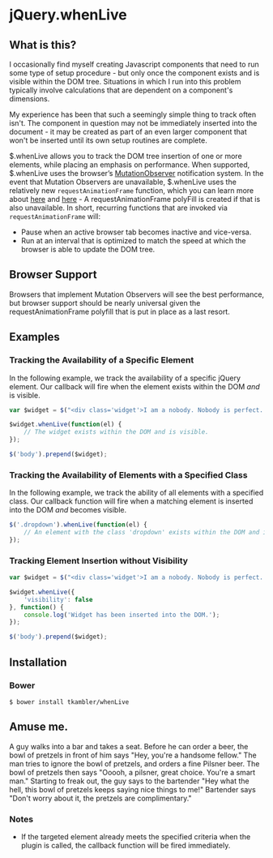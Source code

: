 jQuery.whenLive
========

## What is this?

I occasionally find myself creating Javascript components that need to run some type of setup procedure - but only once the component exists and is visible within the DOM tree. Situations in which I run into this problem typically involve calculations that are dependent on a component's dimensions.

My experience has been that such a seemingly simple thing to track often isn't. The component in question may not be immediately inserted into the document - it may be created as part of an even larger component that won't be inserted until its own setup routines are complete.

$.whenLive allows you to track the DOM tree insertion of one or more elements, while placing an emphasis on performance. When supported, $.whenLive uses the browser’s [MutationObserver](https://developer.mozilla.org/en-US/docs/Web/API/MutationObserver) notification system. In the event that Mutation Observers are unavailable, $.whenLive uses the relatively new `requestAnimationFrame` function, which you can learn more about [here](http://www.paulirish.com/2011/requestanimationframe-for-smart-animating/) and [here](http://css-tricks.com/using-requestanimationframe/) - A requestAnimationFrame polyFill is created if that is also unavailable. In short, recurring functions that are invoked via `requestAnimationFrame` will:

* Pause when an active browser tab becomes inactive and vice-versa.
* Run at an interval that is optimized to match the speed at which the browser is able to update the DOM tree.

## Browser Support

Browsers that implement Mutation Observers will see the best performance, but browser support should be nearly universal given the requestAnimationFrame polyfill that is put in place as a last resort.

## Examples

### Tracking the Availability of a Specific Element

In the following example, we track the availability of a specific jQuery element. Our callback will fire when the element exists within the DOM *and* is visible.

```javascript
var $widget = $("<div class='widget'>I am a nobody. Nobody is perfect. Therefore, I am perfect.</div>");

$widget.whenLive(function(el) {
	// The widget exists within the DOM and is visible.
});

$('body').prepend($widget);
```

### Tracking the Availability of Elements with a Specified Class

In the following example, we track the ability of all elements with a specified class. Our callback function will fire when a matching element is inserted into the DOM *and* becomes visible.

```javascript
$('.dropdown').whenLive(function(el) {
	// An element with the class 'dropdown' exists within the DOM and is visible.
});
```

### Tracking Element Insertion without Visibility

```javascript
var $widget = $("<div class='widget'>I am a nobody. Nobody is perfect. Therefore, I am perfect.</div>");

$widget.whenLive({
	'visibility': false
}, function() {
	console.log('Widget has been inserted into the DOM.');
});

$('body').prepend($widget);
```

## Installation

### Bower

	$ bower install tkambler/whenLive

## Amuse me.

A guy walks into a bar and takes a seat. Before he can order a beer, the bowl of pretzels in front of him says "Hey, you're a handsome fellow." The man tries to ignore the bowl of pretzels, and orders a fine Pilsner beer. The bowl of pretzels then says "Ooooh, a pilsner, great choice. You're a smart man." Starting to freak out, the guy says to the bartender "Hey what the hell, this bowl of pretzels keeps saying nice things to me!" Bartender says "Don't worry about it, the pretzels are complimentary."

### Notes

* If the targeted element already meets the specified criteria when the plugin is called, the callback function will be fired immediately.

